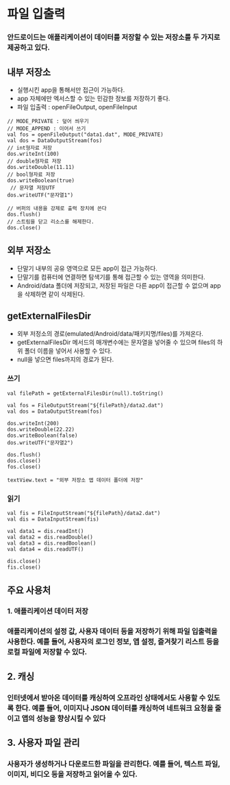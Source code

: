 # 파일 입출력
### 안드로이드는 애플리케이션이 데이터를 저장할 수 있는 저장소를 두 가지로 제공하고 있다.
## 내부 저장소
- 실행시킨 app을 통해서만 접근이 가능하다.
- app 자체에만 엑서스할 수 있는 민감한 정보를 저장하기 좋다.
- 파일 입출력 : openFileOutput, openFileInput
```
// MODE_PRIVATE : 덮어 씌우기
// MODE_APPEND : 이어서 쓰기
val fos = openFileOutput("data1.dat", MODE_PRIVATE)
val dos = DataOutputStream(fos)
// int형자료 저장
dos.writeInt(100)
// double형자료 저장
dos.writeDouble(11.11)
// bool형자료 저장
dos.writeBoolean(true)
 // 문자열 저장UTF
dos.writeUTF("문자열1")

// 버퍼의 내용을 강제로 출력 장치에 쓴다
dos.flush() 
// 스트림을 닫고 리소스를 해제한다.
dos.close()
```
## 외부 저장소
- 단말기 내부의 공유 영역으로 모든 app이 접근 가능하다.
- 단말기를 컴퓨터에 연결하면 탐색기를 통해 접근할 수 있는 영역을 의미한다.
- Android/data 폴더에 저장되고, 저장된 파일은 다른 app이 접근할 수 없으며 app을 삭제하면 같이 삭제된다.
## getExternalFilesDir
- 외부 저정소의 경로(emulated/Android/data/패키지명/files)를 가져온다.
- getExternalFilesDir 메서드의 매개변수에는 문자열을 넣어줄 수 있으며 files의 하위 폴더 이름을 넣어서 사용할 수 있다.
- null을 넣으면 files까지의 경로가 된다.
### 쓰기
```
val filePath = getExternalFilesDir(null).toString()

val fos = FileOutputStream("${filePath}/data2.dat")
val dos = DataOutputStream(fos)

dos.writeInt(200)
dos.writeDouble(22.22)
dos.writeBoolean(false)
dos.writeUTF("문자열2")

dos.flush()
dos.close()
fos.close()

textView.text = "외부 저장소 앱 데이터 폴더에 저장"
```
### 읽기
```
val fis = FileInputStream("${filePath}/data2.dat")
val dis = DataInputStream(fis)

val data1 = dis.readInt()
val data2 = dis.readDouble()
val data3 = dis.readBoolean()
val data4 = dis.readUTF()

dis.close()
fis.close()
```
## 주요 사용처
### 1. 애플리케이션 데이터 저장
### 애플리케이션의 설정 값, 사용자 데이터 등을 저장하기 위해 파일 입출력을 사용한다. 예를 들어, 사용자의 로그인 정보, 앱 설정, 즐겨찾기 리스트 등을 로컬 파일에 저장할 수 있다.
## 2. 캐싱
### 인터넷에서 받아온 데이터를 캐싱하여 오프라인 상태에서도 사용할 수 있도록 한다. 예를 들어, 이미지나 JSON 데이터를 캐싱하여 네트워크 요청을 줄이고 앱의 성능을 향상시킬 수 있다
## 3. 사용자 파일 관리
### 사용자가 생성하거나 다운로드한 파일을 관리한다. 예를 들어, 텍스트 파일, 이미지, 비디오 등을 저장하고 읽어올 수 있다.
